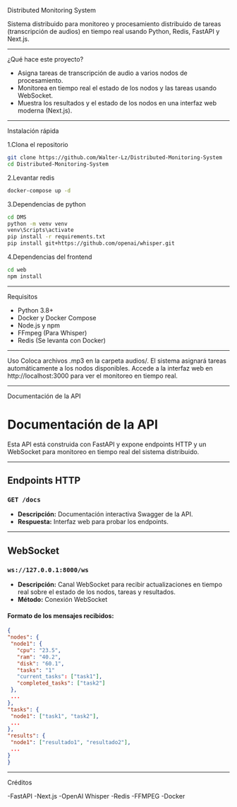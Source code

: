 Distributed Monitoring System

Sistema distribuido para monitoreo y procesamiento distribuido de tareas (transcripción de audios) en tiempo real usando Python, Redis, FastAPI y Next.js.

---

¿Qué hace este proyecto?

- Asigna tareas de transcripción de audio a varios nodos de procesamiento.
- Monitorea en tiempo real el estado de los nodos y las tareas usando WebSocket.
- Muestra los resultados y el estado de los nodos en una interfaz web moderna (Next.js).

---

Instalación rápida

1.Clona el repositorio
   ```bash
   git clone https://github.com/Walter-Lz/Distributed-Monitoring-System
   cd Distributed-Monitoring-System
   ```
2.Levantar redis
   ```bash
  docker-compose up -d
```
3.Dependencias de python
   ```bash
  cd DMS
  python -m venv venv
  venv\Scripts\activate
  pip install -r requirements.txt
  pip install git+https://github.com/openai/whisper.git
```
4.Dependencias del frontend
  ```bash
  cd web
  npm install
   ```
---

Requisitos

- Python 3.8+
- Docker y Docker Compose
- Node.js y npm
- FFmpeg (Para Whisper)
- Redis (Se levanta con Docker)

---

Uso
Coloca archivos .mp3 en la carpeta audios/.
El sistema asignará tareas automáticamente a los nodos disponibles.
Accede a la interfaz web en http://localhost:3000 para ver el monitoreo en tiempo real.

---

Documentación de la API
# Documentación de la API

Esta API está construida con FastAPI y expone endpoints HTTP y un WebSocket para monitoreo en tiempo real del sistema distribuido.

---

## Endpoints HTTP

### `GET /docs`
- **Descripción:** Documentación interactiva Swagger de la API.
- **Respuesta:** Interfaz web para probar los endpoints.

---

## WebSocket

### `ws://127.0.0.1:8000/ws`
- **Descripción:** Canal WebSocket para recibir actualizaciones en tiempo real sobre el estado de los nodos, tareas y resultados.
- **Método:** Conexión WebSocket

#### **Formato de los mensajes recibidos:**
   ```json
{
  "nodes": {
    "node1": {
      "cpu": "23.5",
      "ram": "40.2",
      "disk": "60.1",
      "tasks": "1"
      "current_tasks": ["task1"],
      "completed_tasks": ["task2"]
    },
    ...
  },
  "tasks": {
    "node1": ["task1", "task2"],
    ...
  },
  "results": {
    "node1": ["resultado1", "resultado2"],
    ...
  }
}
```
---

Créditos

-FastAPI
-Next.js
-OpenAI Whisper
-Redis
-FFMPEG
-Docker

